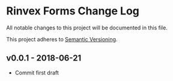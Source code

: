 # Rinvex Forms Change Log

All notable changes to this project will be documented in this file.

This project adheres to [Semantic Versioning](CONTRIBUTING.md).


## v0.0.1 - 2018-06-21
- Commit first draft
